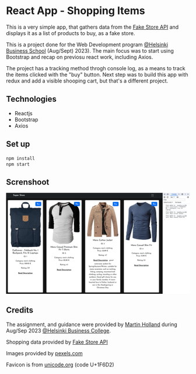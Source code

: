 # React App - Shopping Items

This is a very simple app, that gathers data from the [Fake Store API](https://fakestoreapi.com/) and displays it as a list of products to buy, as a fake store.

This is a project done for the Web Development program [@Helsinki Business School](https://en.bc.fi) (Aug/Sept) 2023). The main focus was to start using Bootstrap and recap on previosu react work, including Axios.

The project has a tracking method throgh console log, as a means to track the items clicked with the "buy" button. Next step was to build this app with redux and add a visible shooping cart, but that's a different project.

## Technologies

- Reactjs
- Bootstrap
- Axios

## Set up

```shell
npm install
npm start
```

## Screnshoot
![alt text](src/assets/screenshot/screenshot.png)

## Credits

The assignment, and guidance were provided by [Martin Holland](https://github.com/martin-holland) during Aug/Sep 2023 [@Helsinki Business College](https://en.bc.fi).

Shopping data provided by [Fake Store API](https://fakestoreapi.com/)

Images provided by [pexels.com](https://www.pexels.com/)

Favicon is from [unicode.org](https://unicode.org/emoji/charts/emoji-list.html#1f6d2) (code U+1F6D2)